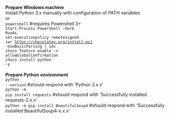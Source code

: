 <b>Prepare Windows machine</b><br>
Install Python 3.x manually with configuration of PATH variables<br>
or<br>
<code>powershell</code>                           #requires Powershell 3+<br>
<code>Start-Process PowerShell –Verb RunAs</code> <br>
<code>set-executionpolicy remotesigned</code><br>
<code>iwr https://chocolatey.org/install.ps1 -UseBasicParsing | iex</code><br>
<code>choco feature enable -n allowGlobalConfirmation</code><br>
<code>choco install python -y</code><br>
<br>
<b>Prepare Python environment</b><br>
<code>python --version</code>                       #should respond with 'Python 3.x.x'<br>
<code>python -m pip install requests</code>         #should respond with 'Successfully installed requests-2.x.x'<br>
<code>python -m pip install BeautifulSoup4</code>   #should respond with 'Successfully installed BeautifulSoup4-x.x.x'<br>